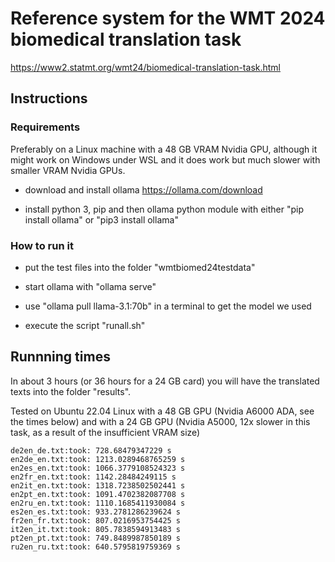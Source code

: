 # Reference system for the WMT 2024 biomedical translation task
https://www2.statmt.org/wmt24/biomedical-translation-task.html 

## Instructions

### Requirements 

Preferably on a Linux machine with a 48 GB VRAM Nvidia GPU, although it might work on Windows under WSL and it does work but much slower with smaller VRAM Nvidia GPUs.

- download and install ollama https://ollama.com/download

- install python 3, pip and then ollama python module with either "pip install ollama" or "pip3 install ollama"

### How to run it

- put the test files into the folder "wmtbiomed24testdata"

- start ollama with "ollama serve"

- use "ollama pull llama-3.1:70b" in a terminal to get the model we used 

- execute the script "runall.sh"


## Runnning times

In about 3 hours (or 36 hours for a 24 GB card) you will have the translated
texts into the folder "results".

Tested on Ubuntu 22.04 Linux with a 48 GB GPU (Nvidia A6000 ADA, see the times below) and with a 24 GB GPU (Nvidia A5000, 12x slower in this task, as a result of the insufficient VRAM size)

    de2en_de.txt:took: 728.68479347229 s
    en2de_en.txt:took: 1213.0289468765259 s
    en2es_en.txt:took: 1066.3779108524323 s
    en2fr_en.txt:took: 1142.28484249115 s
    en2it_en.txt:took: 1318.7238502502441 s
    en2pt_en.txt:took: 1091.4702382087708 s
    en2ru_en.txt:took: 1110.1685411930084 s
    es2en_es.txt:took: 933.2781286239624 s
    fr2en_fr.txt:took: 807.0216953754425 s
    it2en_it.txt:took: 805.7838594913483 s
    pt2en_pt.txt:took: 749.8489987850189 s
    ru2en_ru.txt:took: 640.5795819759369 s
